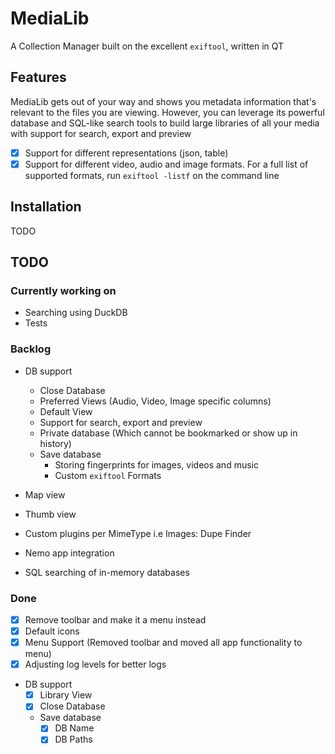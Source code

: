 # MediaLib
A Collection Manager built on the excellent `exiftool`, written in QT

## Features
MediaLib gets out of your way and shows you metadata information that's relevant to the files you are viewing. However, you can leverage its powerful database and SQL-like search tools to build large libraries of all your media with support for search, export and preview
- [x] Support for different representations (json, table)
- [x] Support for different video, audio and image formats. For a full list of supported formats, run `exiftool -listf` on the command line

## Installation
TODO

## TODO
### Currently working on
- Searching using DuckDB
- Tests

### Backlog
- DB support
  - Close Database
  - Preferred Views (Audio, Video, Image specific columns)
  - Default View
  - Support for search, export and preview
  - Private database (Which cannot be bookmarked or show up in history)
  - Save database
    - Storing fingerprints for images, videos and music
    - Custom `exiftool` Formats
    
- Map view
- Thumb view
- Custom plugins per MimeType i.e Images: Dupe Finder
- Nemo app integration
- SQL searching of in-memory databases

### Done
- [x] Remove toolbar and make it a menu instead
- [x] Default icons
- [x] Menu Support (Removed toolbar and moved all app functionality to menu)
- [x] Adjusting log levels for better logs
- DB support
  - [x] Library View
  - [x] Close Database
  - Save database
    - [x] DB Name
    - [x] DB Paths
